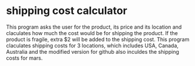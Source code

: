 # shipping cost calculator

This program asks the user for the product, its price and its location and claculates how much the cost would be for shipping the product. If the product is fragile, extra $2 will be added to the shipping cost. This program claculates shipping costs for 3 locations, which includes USA, Canada, Australia and the modified version for github also inculdes the shipping costs for mars.  
